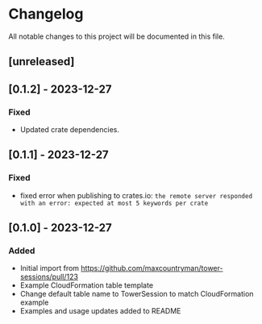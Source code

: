# Changelog

All notable changes to this project will be documented in this file.

## [unreleased]

## [0.1.2] - 2023-12-27

### Fixed

- Updated crate dependencies. 

## [0.1.1] - 2023-12-27

### Fixed

- fixed error when publishing to crates.io: `the remote server responded with an error: expected at most 5 keywords per crate` 

## [0.1.0] - 2023-12-27

### Added

- Initial import from https://github.com/maxcountryman/tower-sessions/pull/123
- Example CloudFormation table template
- Change default table name to TowerSession to match CloudFormation example
- Examples and usage updates added to README
